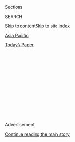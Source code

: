 <div id="app">

<div>

<div>

<div>

<div class="NYTAppHideMasthead css-1q2w90k e1suatyy0">

<div class="section css-ui9rw0 e1suatyy2">

<div class="css-eph4ug er09x8g0">

<div class="css-6n7j50">

</div>

<span class="css-1dv1kvn">Sections</span>

<div class="css-10488qs">

<span class="css-1dv1kvn">SEARCH</span>

</div>

[Skip to content](#site-content)[Skip to site index](#site-index)

</div>

<div id="masthead-section-label" class="css-1wr3we4 eaxe0e00">

[Asia
Pacific](https://www.nytimes.com/section/world/asia)

</div>

<div class="css-10698na e1huz5gh0">

</div>

</div>

<div id="masthead-bar-one" class="section hasLinks css-15hmgas e1csuq9d3">

<div class="css-uqyvli e1csuq9d0">

</div>

<div class="css-1uqjmks e1csuq9d1">

</div>

<div class="css-9e9ivx">

[](https://myaccount.nytimes.com/auth/login?response_type=cookie&client_id=vi)

</div>

<div class="css-1bvtpon e1csuq9d2">

[Today’s
Paper](https://www.nytimes.com/section/todayspaper)

</div>

</div>

</div>

</div>

<div data-aria-hidden="false">

<div id="site-content" data-role="main">

<div>

<div class="css-1aor85t" style="opacity:0.000000001;z-index:-1;visibility:hidden">

<div class="css-1hqnpie">

<div class="css-epjblv">

<span class="css-17xtcya">[Asia
Pacific](/section/world/asia)</span><span class="css-x15j1o">|</span><span class="css-fwqvlz">What
Is VX Nerve Agent? A Deadly Weapon, Rarely
Seen</span>

</div>

<div class="css-k008qs">

<div class="css-1iwv8en">

<span class="css-18z7m18"></span>

<div>

</div>

</div>

<span class="css-1n6z4y">https://nyti.ms/2me2oqn</span>

<div class="css-1705lsu">

<div class="css-4xjgmj">

<div class="css-4skfbu" data-role="toolbar" data-aria-label="Social Media Share buttons, Save button, and Comments Panel with current comment count" data-testid="share-tools">

  - 
  - 
  - 
  - 
    
    <div class="css-6n7j50">
    
    </div>

  - 

</div>

</div>

</div>

</div>

</div>

</div>

<div class="css-13pd83m">

</div>

<div id="top-wrapper" class="css-1sy8kpn">

<div id="top-slug" class="css-l9onyx">

Advertisement

</div>

[Continue reading the main
story](#after-top)

<div class="ad top-wrapper" style="text-align:center;height:100%;display:block;min-height:250px">

<div id="top" class="place-ad" data-position="top" data-size-key="top">

</div>

</div>

<div id="after-top">

</div>

</div>

<div id="sponsor-wrapper" class="css-1hyfx7x">

<div id="sponsor-slug" class="css-19vbshk">

Supported by

</div>

[Continue reading the main
story](#after-sponsor)

<div id="sponsor" class="ad sponsor-wrapper" style="text-align:center;height:100%;display:block">

</div>

<div id="after-sponsor">

</div>

</div>

<div class="css-1vkm6nb ehdk2mb0">

# What Is VX Nerve Agent? A Deadly Weapon, Rarely Seen

</div>

<div class="css-79elbk" data-testid="photoviewer-wrapper">

<div class="css-z3e15g" data-testid="photoviewer-wrapper-hidden">

</div>

<div class="css-1a48zt4 ehw59r15" data-testid="photoviewer-children">

![<span class="css-16f3y1r e13ogyst0" data-aria-hidden="true">The VX
nerve agent stored at the Newport Chemical Depot in Indiana in 1997, the
year the Chemical Weapons Convention took effect, leading many nations
to cut their
stockpiles.</span><span class="css-cnj6d5 e1z0qqy90" itemprop="copyrightHolder"><span class="css-1ly73wi e1tej78p0">Credit...</span><span><span>Chuck
Robinson/Associated
Press</span></span></span>](https://static01.nyt.com/images/2017/02/25/world/25nerveagent-1/25nerveagent-1-articleLarge.jpg?quality=75&auto=webp&disable=upscale)

</div>

</div>

<div class="css-xt80pu e12qa4dv0">

<div class="css-18e8msd">

<div class="css-vp77d3 epjyd6m0">

<div class="css-1baulvz">

By <span class="css-1baulvz last-byline" itemprop="name">Gerry
Doyle</span>

</div>

</div>

  - Feb. 24,
    2017

  - 
    
    <div class="css-4xjgmj">
    
    <div class="css-d8bdto" data-role="toolbar" data-aria-label="Social Media Share buttons, Save button, and Comments Panel with current comment count" data-testid="share-tools">
    
      - 
      - 
      - 
      - 
        
        <div class="css-6n7j50">
        
        </div>
    
      - 
    
    </div>
    
    </div>

</div>

</div>

<div class="section meteredContent css-1r7ky0e" name="articleBody" itemprop="articleBody">

<div class="css-1fanzo5 StoryBodyCompanionColumn">

<div class="css-53u6y8">

HONG KONG — The Malaysian authorities said on Friday that Kim Jong-nam,
the half brother of North Korea’s leader, had been [killed by VX nerve
agent](https://www.nytimes.com/2017/02/23/world/asia/kim-jong-nam-vx-nerve-agent-.html)
applied to his face. The substance, listed as a chemical weapon, was
kept for decades in the arsenals of many militaries, including that of
the United States. But since the [Chemical Weapons
Convention](https://www.opcw.org/chemical-weapons-convention/) came into
force in 1997, most stockpiles globally have been destroyed.

## What is a nerve agent?

A [nerve agent](https://fas.org/programs/bio/chemweapons/cwagents.html),
sometimes called nerve gas, acts on the nervous system of an organism
and prevents muscles from functioning properly. The substance is derived
from organophosphate pesticides, and military officials had envisioned
dispersing it over a wide area — using a specialized artillery shell or
bomb, for instance — to kill or incapacitate enemy forces and make the
affected area impossible to safely move through.

## How does it kill you?

The VX molecule
[interferes](https://emergency.cdc.gov/agent/vx/basics/facts.asp) with
the way glands and muscles function by blocking an enzyme that allows
them to relax. That causes muscles to clench uncontrollably and,
eventually, prevents a victim from being able to breathe. The lethal
dose for VX ranges from about 10 milligrams via skin contact to 25 to 30
milligrams if inhaled. Early symptoms can include pinprick pupils, runny
nose, wheezing and muscle twitching. Death can occur anywhere from
within a few minutes to hours, depending on the dose and the method of
contact.

</div>

</div>

<div class="css-79elbk" data-testid="photoviewer-wrapper">

<div class="css-z3e15g" data-testid="photoviewer-wrapper-hidden">

</div>

<div class="css-1a48zt4 ehw59r15" data-testid="photoviewer-children">

![<span class="css-16f3y1r e13ogyst0" data-aria-hidden="true">Training
to use an autoinjector to counteract nerve agents at Fort Leonard Wood,
in Missouri, in
2002.</span><span class="css-cnj6d5 e1z0qqy90" itemprop="copyrightHolder"><span class="css-1ly73wi e1tej78p0">Credit...</span><span>Leif
Skoogfors/Corbis, via Getty
Images</span></span>](https://static01.nyt.com/images/2017/02/25/world/25nerveagent-2/25nerveagent-2-articleLarge.jpg?quality=75&auto=webp&disable=upscale)

</div>

</div>

<div class="css-1fanzo5 StoryBodyCompanionColumn">

<div class="css-53u6y8">

## Are there any antidotes?

Injections of
[atropine](https://pubchem.ncbi.nlm.nih.gov/compound/atropine), if
administered quickly after exposure, can
[counteract](http://www.popularmechanics.com/science/health/a9388/how-it-works-atropine-the-nerve-gas-antidote-15859092/)
the lethal effects of VX. The drug counteracts VX’s effects on a
neurotransmitter, while another drug, pralidoxime, counteracts
enzyme-related effects, allowing cells to resume functioning normally.
Hospitals generally have atropine on hand; it is commonly used in much
less drastic situations, like dilating pupils for eye exams.
Anticonvulsive drugs like
[diazepam](https://pubchem.ncbi.nlm.nih.gov/compound/3016#section=Therapeutic-Uses)
may also be administered. Military forces are often equipped with
autoinjectors, which can be removed from a wrapper and used directly
through clothing or protective gear in the event of an attack.

</div>

</div>

<div class="css-1fanzo5 StoryBodyCompanionColumn">

<div class="css-53u6y8">

## Has VX been used before?

Not in combat. In 1994 and 1995, the Japanese cult [Aum
Shinrikyo](http://www.japantimes.co.jp/news/2015/03/14/national/history/cult-attraction-aum-shinrikyos-power-persuasion/#.WK--yW996po)
used homemade VX to poison three people, one of whom died.

In the 1960s, testing of a nerve agent that may have been VX led to the
[accidental
deaths](http://query.nytimes.com/gst/abstract.html?res=9F05E7DF1639EF3BBC4A51DFB3668382679EDE&legacy=true)
of thousands of sheep in Utah. Syrian government forces are accused of
using a related nerve agent, possibly
[sarin](https://emergency.cdc.gov/agent/sarin/), against civilians
[in 2013](http://www.nytimes.com/2013/12/29/world/middleeast/new-study-refines-view-of-sarin-attack-in-syria.html).

</div>

</div>

<div class="css-79elbk" data-testid="photoviewer-wrapper">

<div class="css-z3e15g" data-testid="photoviewer-wrapper-hidden">

</div>

<div class="css-1a48zt4 ehw59r15" data-testid="photoviewer-children">

<div class="css-1xdhyk6 erfvjey0">

<span class="css-1ly73wi e1tej78p0">Image</span>

<div class="css-zjzyr8">

<div data-testid="lazyimage-container" style="height:282.9111111111111px">

</div>

</div>

</div>

<span class="css-16f3y1r e13ogyst0" data-aria-hidden="true">A detector
kit being used to identify an airborne nerve agent during training at
Fort Leonard Wood in
2003.</span><span class="css-cnj6d5 e1z0qqy90" itemprop="copyrightHolder"><span class="css-1ly73wi e1tej78p0">Credit...</span><span>Brendan
Smialowski/Getty Images</span></span>

</div>

</div>

<div class="css-1fanzo5 StoryBodyCompanionColumn">

<div class="css-53u6y8">

## How detectable is VX?

In its purest form, VX is colorless, tasteless and odorless. But
production often introduces small impurities, turning it light yellow or
amber. It is slightly oily to the touch and is considered not very
volatile, meaning it does not evaporate quickly. Its chemical makeup is
easily detectable through testing, but if medical personnel are not
expecting to encounter it, that testing may not occur.

</div>

</div>

<div class="css-1fanzo5 StoryBodyCompanionColumn">

<div class="css-53u6y8">

VX can also be delivered in [“binary”
form](https://www.opcw.org/about-chemical-weapons/types-of-chemical-agent/nerve-agents/#c4114),
meaning two relatively harmless compounds can be combined in the field
to create the lethal nerve agent, which may have been the method used to
kill Mr. Kim.

## How do you make VX?

Very carefully. Many of the individual ingredients — sulfur, for
instance — are easy to come by. Others, like hydrochloric acid gas, may
require some hunting. Obtaining all of them would most likely draw the
attention of some high-ranking law enforcement officials. Making VX is,
essentially, a matter of having the right ingredients; gear like flasks,
distillation equipment and aspirators; and a desire to manufacture
something deadly enough to kill you with a single misplaced drop.

</div>

</div>

</div>

<div>

</div>

<div>

</div>

<div>

</div>

<div>

<div id="bottom-wrapper" class="css-1ede5it">

<div id="bottom-slug" class="css-l9onyx">

Advertisement

</div>

[Continue reading the main
story](#after-bottom)

<div id="bottom" class="ad bottom-wrapper" style="text-align:center;height:100%;display:block;min-height:90px">

</div>

<div id="after-bottom">

</div>

</div>

</div>

</div>

</div>

## Site Index

<div>

</div>

## Site Information Navigation

  - [© <span>2020</span> <span>The New York Times
    Company</span>](https://help.nytimes.com/hc/en-us/articles/115014792127-Copyright-notice)

<!-- end list -->

  - [NYTCo](https://www.nytco.com/)
  - [Contact
    Us](https://help.nytimes.com/hc/en-us/articles/115015385887-Contact-Us)
  - [Work with us](https://www.nytco.com/careers/)
  - [Advertise](https://nytmediakit.com/)
  - [T Brand Studio](http://www.tbrandstudio.com/)
  - [Your Ad
    Choices](https://www.nytimes.com/privacy/cookie-policy#how-do-i-manage-trackers)
  - [Privacy](https://www.nytimes.com/privacy)
  - [Terms of
    Service](https://help.nytimes.com/hc/en-us/articles/115014893428-Terms-of-service)
  - [Terms of
    Sale](https://help.nytimes.com/hc/en-us/articles/115014893968-Terms-of-sale)
  - [Site
    Map](https://spiderbites.nytimes.com)
  - [Help](https://help.nytimes.com/hc/en-us)
  - [Subscriptions](https://www.nytimes.com/subscription?campaignId=37WXW)

</div>

</div>

</div>

</div>
